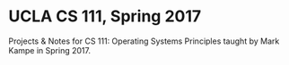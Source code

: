 # UCLA CS 111, Spring 2017

Projects & Notes for CS 111: Operating Systems Principles taught by Mark Kampe in Spring 2017.

